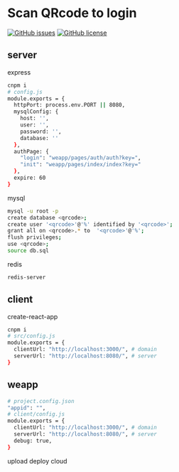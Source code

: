 # Scan QRcode to login
[![GitHub issues](https://img.shields.io/github/issues/MakerGYT/qrcode-login.svg)](https://github.com/MakerGYT/qrcode-login/issues)
[![GitHub license](https://img.shields.io/github/license/MakerGYT/qrcode-login.svg)](https://github.com/MakerGYT/qrcode-login)
## server
express

```sh
cnpm i
# config.js
module.exports = {
  httpPort: process.env.PORT || 8080,
  mysqlConfig: {
    host: '',
    user: '',
    password: '',
    database: ''
  },
  authPage: {
    "login": "weapp/pages/auth/auth?key=",
    "init": "weapp/pages/index/index?key="
  },
  expire: 60
}
```
mysql
```sh
mysql -u root -p
create database <qrcode>;
create user '<qrcode>'@'%' identified by '<qrcode>'; 
grant all on <qrcode>.* to  '<qrcode>'@'%';
flush privileges;
use <qrcode>;
source db.sql
```
redis
```sh
redis-server
```
## client
create-react-app
```sh
cnpm i
# src/config.js
module.exports = {
  clientUrl: "http://localhost:3000/", # domain
  serverUrl: "http://localhost:8080/", # server
}
```
## weapp
```sh
# project.config.json
"appid": "",
# client/config.js
module.exports = {
  clientUrl: "http://localhost:3000/", # domain
  serverUrl: "http://localhost:8080/", # server
  debug: true,
}
```
upload deploy cloud